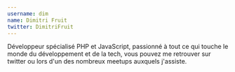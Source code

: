 ```yaml
---
username: dim
name: Dimitri Fruit
twitter: DimitriFruit
---
```

Développeur spécialisé PHP et JavaScript, passionné à tout ce qui touche le monde du développement et de la tech, vous pouvez me retrouver sur twitter ou lors d'un des nombreux meetups auxquels j'assiste.
